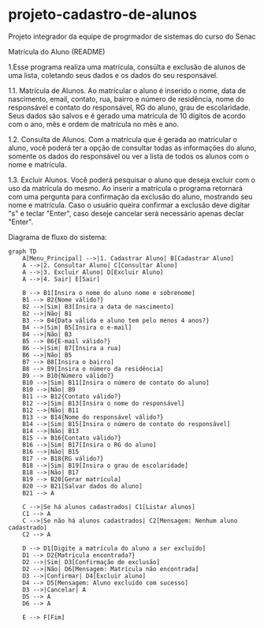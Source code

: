 # projeto-cadastro-de-alunos
Projeto integrador da equipe de progrmador de sistemas do curso do Senac


Matrícula do Aluno (README)

1.Esse programa realiza uma matrícula, consúlta e exclusão de alunos de uma lista, coletando seus dados e os dados do seu responsável.

1.1. Matrícula de Alunos.
Ao matrícular o aluno é inserido o nome, data de nascimento, email, contato, rua, bairro e número de residência, nome do responsável e contato do responsável, RG do aluno, grau de escolaridade. Seus dados
são salvos e é gerado uma matrícula de 10 dígitos de acordo com o ano, mês e ordem de matrícula no mês e ano.

1.2. Consulta de Alunos.
Com a matrícula que é gerada ao matricular o aluno, você poderá ter a opção de consultar todas as informações do aluno, somente os dados do responsável ou ver a lista de todos os alunos com o nome e matrícula.

1.3. Excluir Alunos.
Você poderá pesquisar o aluno que deseja excluir com o uso da matrícula do mesmo. Ao inserir a matrícula o programa retornará com uma pergunta para confirmação da exclusão do aluno, mostrando seu nome e matrícula.
Caso o usuário queira confirmar a exclusão deve digitar "s" e teclar "Enter", caso deseje cancelar será necessário apenas declar "Enter".

Diagrama de fluxo do sistema:

```mermaid
graph TD
    A[Menu_Principal] -->|1. Cadastrar Aluno| B[Cadastrar Aluno]
    A -->|2. Consultar Aluno| C[Consultar Aluno]
    A -->|3. Excluir Aluno| D[Excluir Aluno]
    A -->|4. Sair| E[Sair]

    B --> B1[Insira o nome do aluno nome e sobrenome]
    B1 --> B2{Nome válido?}
    B2 -->|Sim| B3[Insira a data de nascimento]
    B2 -->|Não| B1
    B3 --> B4{Data válida e aluno tem pelo menos 4 anos?}
    B4 -->|Sim| B5[Insira o e-mail]
    B4 -->|Não| B3
    B5 --> B6{E-mail válido?}
    B6 -->|Sim| B7[Insira a rua]
    B6 -->|Não| B5
    B7 --> B8[Insira o bairro]
    B8 --> B9[Insira o número da residência]
    B9 --> B10{Número válido?}
    B10 -->|Sim| B11[Insira o número de contato do aluno]
    B10 -->|Não| B9
    B11 --> B12{Contato válido?}
    B12 -->|Sim| B13[Insira o nome do responsável]
    B12 -->|Não| B11
    B13 --> B14{Nome do responsável válido?}
    B14 -->|Sim| B15[Insira o número de contato do responsável]
    B14 -->|Não| B13
    B15 --> B16{Contato válido?}
    B16 -->|Sim| B17[Insira o RG do aluno]
    B16 -->|Não| B15
    B17 --> B18{RG válido?}
    B18 -->|Sim| B19[Insira o grau de escolaridade]
    B18 -->|Não| B17
    B19 --> B20[Gerar matrícula]
    B20 --> B21[Salvar dados do aluno]
    B21 --> A

    C -->|Se há alunos cadastrados| C1[Listar alunos]
    C1 --> A
    C -->|Se não há alunos cadastrados| C2[Mensagem: Nenhum aluno cadastrado]
    C2 --> A

    D --> D1[Digite a matrícula do aluno a ser excluído]
    D1 --> D2{Matrícula encontrada?}
    D2 -->|Sim| D3[Confirmação de exclusão]
    D2 -->|Não| D6[Mensagem: Matrícula não encontrada]
    D3 -->|Confirmar| D4[Excluir aluno]
    D4 --> D5[Mensagem: Aluno excluído com sucesso]
    D3 -->|Cancelar| A
    D5 --> A
    D6 --> A

    E --> F[Fim]
```
